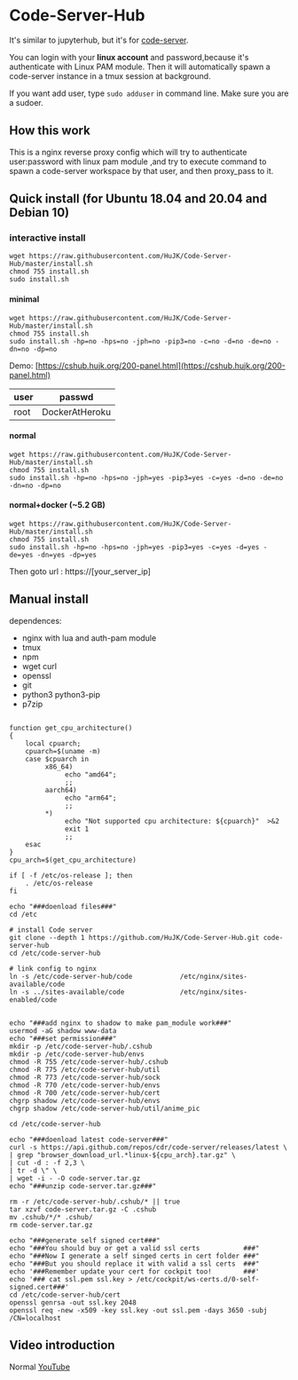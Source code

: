 # Code-Server-Hub
It's similar to jupyterhub, but it's for [code-server](https://github.com/cdr/code-server).

You can login with your **linux account** and password,because it's authenticate with Linux PAM module. 
Then it will automatically spawn a code-server instance in a tmux session at background.

If you want add user, type ```sudo adduser``` in command line. Make sure you are a sudoer.

## How this work
This is a nginx reverse proxy config which will try to authenticate user:password with linux pam module ,and try to execute command to spawn a code-server workspace by that user, and then proxy_pass to it.

## Quick install (for Ubuntu 18.04 and 20.04 and Debian 10)

### interactive install
```
wget https://raw.githubusercontent.com/HuJK/Code-Server-Hub/master/install.sh
chmod 755 install.sh 
sudo install.sh
```


#### minimal
```
wget https://raw.githubusercontent.com/HuJK/Code-Server-Hub/master/install.sh
chmod 755 install.sh 
sudo install.sh -hp=no -hps=no -jph=no -pip3=no -c=no -d=no -de=no -dn=no -dp=no
```

Demo:
[https://cshub.hujk.org/200-panel.html](https://cshub.hujk.org/200-panel.html) 

user|passwd
----|---------------
root|DockerAtHeroku

#### normal
```
wget https://raw.githubusercontent.com/HuJK/Code-Server-Hub/master/install.sh
chmod 755 install.sh 
sudo install.sh -hp=no -hps=no -jph=yes -pip3=yes -c=yes -d=no -de=no -dn=no -dp=no
```

#### normal+docker (~5.2 GB)

```
wget https://raw.githubusercontent.com/HuJK/Code-Server-Hub/master/install.sh
chmod 755 install.sh 
sudo install.sh -hp=no -hps=no -jph=yes -pip3=yes -c=yes -d=yes -de=yes -dn=yes -dp=yes
```

Then goto url : https://\[your_server_ip\]

## Manual install

dependences:

* nginx with lua and auth-pam module
* tmux
* npm
* wget curl
* openssl
* git
* python3 python3-pip
* p7zip

```

function get_cpu_architecture()
{
    local cpuarch;
    cpuarch=$(uname -m)
    case $cpuarch in
         x86_64)
              echo "amd64";
              ;;
         aarch64)
              echo "arm64";
              ;;
         *)
              echo "Not supported cpu architecture: ${cpuarch}"  >&2
              exit 1
              ;;
    esac
}
cpu_arch=$(get_cpu_architecture)

if [ -f /etc/os-release ]; then
    . /etc/os-release
fi

echo "###doenload files###"
cd /etc

# install Code server
git clone --depth 1 https://github.com/HuJK/Code-Server-Hub.git code-server-hub
cd /etc/code-server-hub

# link config to nginx
ln -s /etc/code-server-hub/code            /etc/nginx/sites-available/code
ln -s ../sites-available/code              /etc/nginx/sites-enabled/code


echo "###add nginx to shadow to make pam_module work###"
usermod -aG shadow www-data
echo "###set permission###"
mkdir -p /etc/code-server-hub/.cshub
mkdir -p /etc/code-server-hub/envs
chmod -R 755 /etc/code-server-hub/.cshub
chmod -R 775 /etc/code-server-hub/util
chmod -R 773 /etc/code-server-hub/sock
chmod -R 770 /etc/code-server-hub/envs
chmod -R 700 /etc/code-server-hub/cert
chgrp shadow /etc/code-server-hub/envs
chgrp shadow /etc/code-server-hub/util/anime_pic

cd /etc/code-server-hub

echo "###doenload latest code-server###"
curl -s https://api.github.com/repos/cdr/code-server/releases/latest \
| grep "browser_download_url.*linux-${cpu_arch}.tar.gz" \
| cut -d : -f 2,3 \
| tr -d \" \
| wget -i - -O code-server.tar.gz
echo "###unzip code-server.tar.gz###"

rm -r /etc/code-server-hub/.cshub/* || true
tar xzvf code-server.tar.gz -C .cshub
mv .cshub/*/* .cshub/
rm code-server.tar.gz

echo "###generate self signed cert###"
echo "###You should buy or get a valid ssl certs           ###"
echo "###Now I generate a self singed certs in cert folder ###"
echo "###But you should replace it with valid a ssl certs  ###"
echo '###Remember update your cert for cockpit too!        ###'
echo '### cat ssl.pem ssl.key > /etc/cockpit/ws-certs.d/0-self-signed.cert###'
cd /etc/code-server-hub/cert
openssl genrsa -out ssl.key 2048
openssl req -new -x509 -key ssl.key -out ssl.pem -days 3650 -subj /CN=localhost
```

## Video introduction

Normal [YouTube](https://www.youtube.com/watch?v=d66OmV22UFI)

